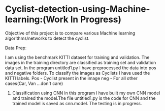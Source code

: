 # Cyclist-detection-using-Machine-learning:(Work In Progress)

Objective of this project is to compare various Machine learning algorithms/networks to detect the cyclist.

Data Prep:

I am using the benchmark KITTI dataset for training and validation. The images in the training directory are classified as training set and validation data set. In the program untitled1.py I have preprocessed the data into pos and negative folders. To classify the images as Cyclists I have used the KITTI labels.
  Pos - Cyclist present in the image
  neg - For all other cases(Car, Van ...don't care)

1. Classification using CNN
   In this program I have built my own CNN model and trained the model.The file untitled1.py is the code for CNN and the trained model is saved as cnn.model. The testing is in progress.
